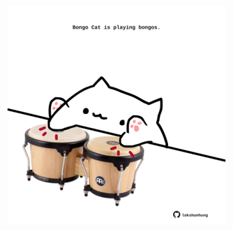 <!-- built at 28/10/2024, 18:00:52 UTC -->
<p align="center">
  <img width="500" height="500" src="./ReadmeImage.svg">
</p>
